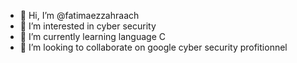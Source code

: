 - 👋 Hi, I’m @fatimaezzahraach
- 👀 I’m interested in cyber security
- 🌱 I’m currently learning language C
- 💞️ I’m looking to collaborate on google cyber security profitionnel

<!---
fatimaezzahraach/fatimaezzahraach is a ✨ special ✨ repository because its `README.md` (this file) appears on your GitHub profile.
You can click the Preview link to take a look at your changes.
--->
